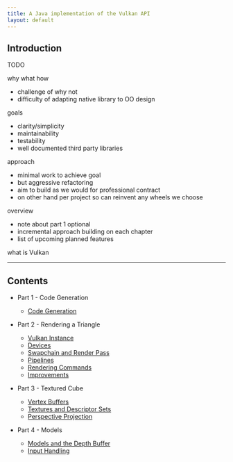```yaml
---
title: A Java implementation of the Vulkan API
layout: default
---
```


## Introduction

TODO

why
what 
how

- challenge of why not
- difficulty of adapting native library to OO design

goals
- clarity/simplicity
- maintainability
- testability
- well documented third party libraries

approach
- minimal work to achieve goal
- but aggressive refactoring
- aim to build as we would for professional contract
- on other hand per project so can reinvent any wheels we choose

overview
- note about part 1 optional
- incremental approach building on each chapter
- list of upcoming planned features

what is Vulkan

---

## Contents

- Part 1 - Code Generation
    - [Code Generation](blog/part-1-generation/generation)


- Part 2 - Rendering a Triangle
    - [Vulkan Instance](blog/part-2-triangle/instance)
    - [Devices](blog/part-2-triangle/devices)
    - [Swapchain and Render Pass](blog/part-2-triangle/swapchain)
    - [Pipelines](blog/part-2-triangle/pipeline)
    - [Rendering Commands](blog/part-2-triangle/commands)
    - [Improvements](blog/part-2-triangle/improvements)


- Part 3 - Textured Cube
    - [Vertex Buffers](blog/part-3-cube/vertex-buffers)
    - [Textures and Descriptor Sets](blog/part-3-cube/textures)
    - [Perspective Projection](blog/part-3-cube/perspective)
   
   
- Part 4 - Models
    - [Models and the Depth Buffer](blog/part-4-models/model-loader)
    - [Input Handling](blog/part-4-models/input-handling)
    
